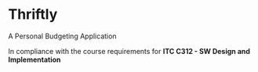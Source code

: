 # Thriftly
A Personal Budgeting Application

In compliance with the course requirements for **ITC C312 - SW Design and Implementation**